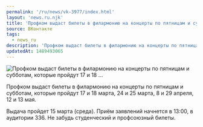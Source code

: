 ```yaml
---
permalink: '/ru/news/vk-3977/index.html'
layout: 'news.ru.njk'
title: 'Профком выдаст билеты в филармонию на концерты по пятницам и субботам, которые пройдут 17 и 18 …'
source: ВКонтакте
tags:
  - news_ru
description: 'Профком выдаст билеты в филармонию на концерты по пятницам и субботам, которые пройдут 17 и 18 …'
updatedAt: 1489493065
---
```

![Профком выдаст билеты в филармонию на концерты по пятницам и субботам, которые пройдут 17 и 18 …](https://sun9-55.userapi.com/impf/c639123/v639123484/11842/FwthefejkCQ.jpg?size=1199x800&quality=96&proxy=1&sign=db3979a0bfc1173993375edf4bbc8cec&c_uniq_tag=MmQe6FGT1hLyQxbcTxWcO0Xhaks8cEs5HNIETYJ3gTM&type=album)

Профком выдаст билеты в филармонию на концерты по пятницам и субботам, которые пройдут 17 и 18 марта, 24 и 25 марта, 8 и 29 апреля, 12 и 13 мая.

Выдача пройдет 15 марта (среда). Приём заявлений начнется в 13:00, в аудитории 336. Не забудь студенческий и профсоюзный билеты.

